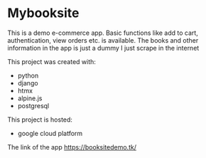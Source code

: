 # Mybooksite

This is a demo e-commerce app. Basic functions like add to cart, authentication, view orders etc. is available.
The books and other information in the app is just a dummy I just scrape in the internet

This project was created with:
* python
* django
* htmx
* alpine.js
* postgresql


This project is hosted:
* google cloud platform

The link of the app https://booksitedemo.tk/
